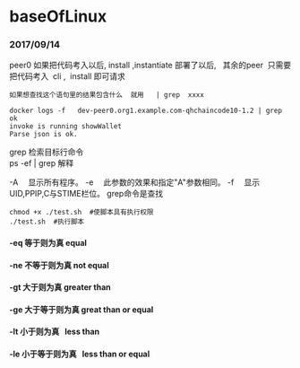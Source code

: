 # baseOfLinux

### 2017/09/14

peer0 如果把代码考入以后, install ,instantiate 部署了以后,   其余的peer  只需要把代码考入  cli ,  install 即可请求




```
如果想查找这个语句里的结果包含什么  就用   | grep  xxxx

docker logs -f   dev-peer0.org1.example.com-qhchaincode10-1.2 | grep ok
invoke is running showWallet
Parse json is ok.
```

grep   检索目标行命令  
ps -ef | grep 解释

-A 　显示所有程序。 
-e 　此参数的效果和指定"A"参数相同。
-f 　显示UID,PPIP,C与STIME栏位。
grep命令是查找


```
chmod +x ./test.sh  #使脚本具有执行权限
./test.sh  #执行脚本
```


#### -eq	等于则为真  equal
#### -ne	不等于则为真  not equal
#### -gt	大于则为真 greater than
#### -ge	大于等于则为真  great than or equal
#### -lt	小于则为真   less than
#### -le	小于等于则为真    less than or equal



